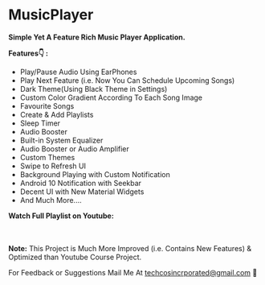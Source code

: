 # MusicPlayer

<b>Simple Yet A Feature Rich Music Player Application.</b></br>

  
 <b>Features👇 : </b>
<ul>
<li>Play/Pause Audio Using EarPhones
<li>Play Next Feature (i.e. Now You Can Schedule Upcoming Songs)
<li>Dark Theme(Using Black Theme in Settings)
<li>Custom Color Gradient According To Each Song Image
<li>Favourite Songs
<li>Create & Add Playlists
<li>Sleep Timer
<li>Audio Booster
<li>Built-in System Equalizer
<li>Audio Booster or Audio Amplifier
<li>Custom Themes</br>
<li>Swipe to Refresh UI
<li>Background Playing with Custom Notification
<li>Android 10 Notification with Seekbar
<li>Decent UI with New Material Widgets
<li>And Much More....
</ul>
  
<b>Watch Full Playlist on Youtube:</b>

  <br><br>
  <b>Note:</b> This Project is Much More Improved (i.e. Contains New Features) & Optimized than Youtube Course Project.
  
  For Feedback or Suggestions Mail Me At techcosincrporated@gmail.com 🙂

